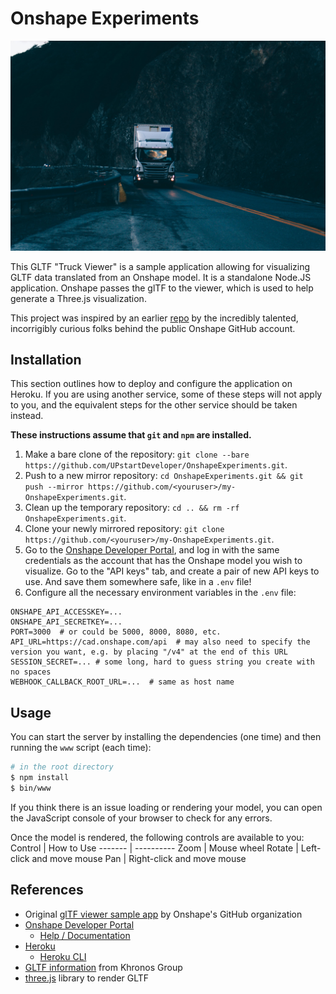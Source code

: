 # Onshape Experiments

![Truck image](./standalone/static/seb-creativo-3jG-UM8IZ40-unsplash.jpg)

This GLTF "Truck Viewer" is a sample application allowing for visualizing GLTF data translated from an Onshape model. It is a standalone Node.JS application. Onshape passes the glTF to the viewer, which is used to help generate a Three.js visualization.

This project was inspired by an earlier [repo](https://github.com/onshape-public/app-gltf-viewer) by the incredibly talented, incorrigibly curious folks behind the public Onshape GitHub account. 

## Installation
This section outlines how to deploy and configure the application on Heroku. If you are using another service, some of these steps will not apply to you, and the equivalent steps for the other service should be taken instead.

**These instructions assume that `git` and `npm` are installed.**

1. Make a bare clone of the repository: `git clone --bare https://github.com/UPstartDeveloper/OnshapeExperiments.git`. 
1. Push to a new mirror repository: `cd OnshapeExperiments.git && git push --mirror https://github.com/<youruser>/my-OnshapeExperiments.git`.
1. Clean up the temporary repository: `cd .. && rm -rf OnshapeExperiments.git`.
1. Clone your newly mirrored repository: `git clone https://github.com/<youruser>/my-OnshapeExperiments.git`.
1. Go to the [Onshape Developer Portal](https://dev-portal.onshape.com/signin), and log in with the same credentials as the account that has the Onshape model you wish to visualize. Go to the "API keys" tab, and create a pair of new API keys to use. And save them somewhere safe, like in a `.env` file!
1. Configure all the necessary environment variables in the `.env` file:
```Shell
ONSHAPE_API_ACCESSKEY=...  
ONSHAPE_API_SECRETKEY=...
PORT=3000  # or could be 5000, 8000, 8080, etc.
API_URL=https://cad.onshape.com/api  # may also need to specify the version you want, e.g. by placing "/v4" at the end of this URL 
SESSION_SECRET=... # some long, hard to guess string you create with no spaces
WEBHOOK_CALLBACK_ROOT_URL=...  # same as host name
```

## Usage
You can start the server by installing the dependencies (one time) and then running the `www` script (each time):

```bash
# in the root directory
$ npm install
$ bin/www
```

If you think there is an issue loading or rendering your model, you can open the JavaScript console of your browser to check for any errors.

Once the model is rendered, the following controls are available to you:
Control | How to Use
------- | ----------
Zoom | Mouse wheel
Rotate | Left-click and move mouse
Pan | Right-click and move mouse

## References
* Original [glTF viewer sample app](https://github.com/onshape-public/app-gltf-viewer) by Onshape's GitHub organization
* [Onshape Developer Portal](https://dev-portal.onshape.com)
    * [Help / Documentation](https://dev-portal.onshape.com/help)
* [Heroku](https://heroku.com)
    * [Heroku CLI](https://devcenter.heroku.com/articles/heroku-cli)
* [GLTF information](https://www.khronos.org/gltf/) from Khronos Group
* [three.js](https://threejs.org/) library to render GLTF
                     
